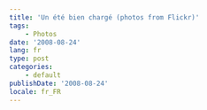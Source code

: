 ```yaml
---
title: 'Un été bien chargé (photos from Flickr)'
tags:
    - Photos
date: '2008-08-24'
lang: fr
type: post
categories:
    - default
publishDate: '2008-08-24'
locale: fr_FR
---
```


<p style="text-align: center">
<p style="text-align: center">
<p style="text-align: center">
